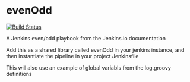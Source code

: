 # evenOdd
[![Build Status](http://localhost:8080/buildStatus/icon?job=librariesPipeline)](http://localhost:8080/job/librariesPipeline/)

A Jenkins even/odd playbook from the Jenkins.io documentation

Add this as a shared library called evenOdd in your jenkins
instance, and then instantiate the pipeline in your project Jenkinsfile

This will also use an example of global variabls from the log.groovy
definitions
